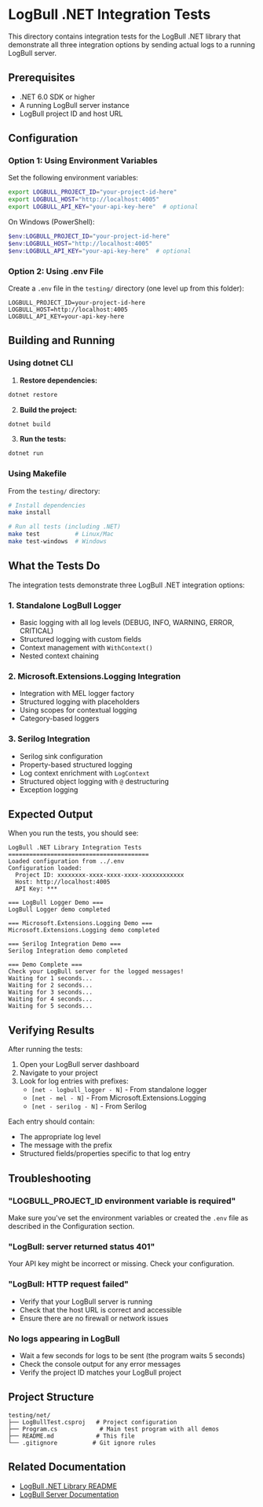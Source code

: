 # LogBull .NET Integration Tests

This directory contains integration tests for the LogBull .NET library that demonstrate all three integration options by sending actual logs to a running LogBull server.

## Prerequisites

- .NET 6.0 SDK or higher
- A running LogBull server instance
- LogBull project ID and host URL

## Configuration

### Option 1: Using Environment Variables

Set the following environment variables:

```bash
export LOGBULL_PROJECT_ID="your-project-id-here"
export LOGBULL_HOST="http://localhost:4005"
export LOGBULL_API_KEY="your-api-key-here"  # optional
```

On Windows (PowerShell):

```powershell
$env:LOGBULL_PROJECT_ID="your-project-id-here"
$env:LOGBULL_HOST="http://localhost:4005"
$env:LOGBULL_API_KEY="your-api-key-here"  # optional
```

### Option 2: Using .env File

Create a `.env` file in the `testing/` directory (one level up from this folder):

```env
LOGBULL_PROJECT_ID=your-project-id-here
LOGBULL_HOST=http://localhost:4005
LOGBULL_API_KEY=your-api-key-here
```

## Building and Running

### Using dotnet CLI

1. **Restore dependencies:**

```bash
dotnet restore
```

2. **Build the project:**

```bash
dotnet build
```

3. **Run the tests:**

```bash
dotnet run
```

### Using Makefile

From the `testing/` directory:

```bash
# Install dependencies
make install

# Run all tests (including .NET)
make test          # Linux/Mac
make test-windows  # Windows
```

## What the Tests Do

The integration tests demonstrate three LogBull .NET integration options:

### 1. Standalone LogBull Logger

- Basic logging with all log levels (DEBUG, INFO, WARNING, ERROR, CRITICAL)
- Structured logging with custom fields
- Context management with `WithContext()`
- Nested context chaining

### 2. Microsoft.Extensions.Logging Integration

- Integration with MEL logger factory
- Structured logging with placeholders
- Using scopes for contextual logging
- Category-based loggers

### 3. Serilog Integration

- Serilog sink configuration
- Property-based structured logging
- Log context enrichment with `LogContext`
- Structured object logging with `@` destructuring
- Exception logging

## Expected Output

When you run the tests, you should see:

```
LogBull .NET Library Integration Tests
========================================
Loaded configuration from ../.env
Configuration loaded:
  Project ID: xxxxxxxx-xxxx-xxxx-xxxx-xxxxxxxxxxxx
  Host: http://localhost:4005
  API Key: ***

=== LogBull Logger Demo ===
LogBull Logger demo completed

=== Microsoft.Extensions.Logging Demo ===
Microsoft.Extensions.Logging demo completed

=== Serilog Integration Demo ===
Serilog Integration demo completed

=== Demo Complete ===
Check your LogBull server for the logged messages!
Waiting for 1 seconds...
Waiting for 2 seconds...
Waiting for 3 seconds...
Waiting for 4 seconds...
Waiting for 5 seconds...
```

## Verifying Results

After running the tests:

1. Open your LogBull server dashboard
2. Navigate to your project
3. Look for log entries with prefixes:
   - `[net - logbull_logger - N]` - From standalone logger
   - `[net - mel - N]` - From Microsoft.Extensions.Logging
   - `[net - serilog - N]` - From Serilog

Each entry should contain:

- The appropriate log level
- The message with the prefix
- Structured fields/properties specific to that log entry

## Troubleshooting

### "LOGBULL_PROJECT_ID environment variable is required"

Make sure you've set the environment variables or created the `.env` file as described in the Configuration section.

### "LogBull: server returned status 401"

Your API key might be incorrect or missing. Check your configuration.

### "LogBull: HTTP request failed"

- Verify that your LogBull server is running
- Check that the host URL is correct and accessible
- Ensure there are no firewall or network issues

### No logs appearing in LogBull

- Wait a few seconds for logs to be sent (the program waits 5 seconds)
- Check the console output for any error messages
- Verify the project ID matches your LogBull project

## Project Structure

```
testing/net/
├── LogBullTest.csproj   # Project configuration
├── Program.cs            # Main test program with all demos
├── README.md            # This file
└── .gitignore          # Git ignore rules
```

## Related Documentation

- [LogBull .NET Library README](../../libraries/net/README.md)
- [LogBull Server Documentation](https://github.com/logbull/logbull)
